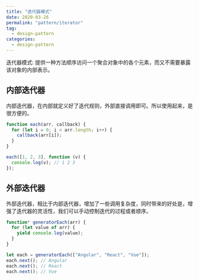 ```yaml
---
title: "迭代器模式"
date: 2020-03-26
permalink: "pattern/iterator"
tag:
  - design-pattern
categories:
  - design-pattern
---
```


迭代器模式: 提供一种方法顺序访问一个聚合对象中的各个元素，而又不需要暴露该对象的内部表示。

## 内部迭代器

内部迭代器，在内部就定义好了迭代规则，外部直接调用即可。所以使用起来，是很方便的。

```js
function each(arr, callback) {
  for (let i = 0; i < arr.length; i++) {
    callback(arr[i]);
  }
}

each([1, 2, 3], function (v) {
  console.log(v); // 1 2 3
});
```

## 外部迭代器

外部迭代器，相比于内部迭代器，增加了一些调用复杂度，同时带来的好处是，增强了迭代器的灵活性，我们可以手动控制迭代的过程或者顺序。

```js
function* generatorEach(arr) {
  for (let value of arr) {
    yield console.log(value);
  }
}

let each = generatorEach(["Angular", "React", "Vue"]);
each.next(); // Angular
each.next(); // React
each.next(); // Vue
```
